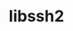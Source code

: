 ---
title: "libssh2"
layout: cache
categories: [package, v0.20.2]
meta: {"versions": ["1.10.0"], "compilers": ["gcc@=11.1.0", "gcc@=11.4.0"], "oss": ["ubuntu20.04", "ubuntu22.04"], "platforms": ["linux"], "targets": ["ppc64le", "x86_64_v3"], "stacks": ["e4s", "e4s-power", "ml-linux-x86_64-cpu", "ml-linux-x86_64-cuda", "ml-linux-x86_64-rocm", "root"], "num_specs": 3, "num_specs_by_stack": {"root": 3, "e4s-power": 1, "e4s": 1, "ml-linux-x86_64-cpu": 1, "ml-linux-x86_64-cuda": 1, "ml-linux-x86_64-rocm": 1}}
spec_details: [{"hash": "76hld3wpb4u23yor4gbmzul4jjtllgho", "compiler": "gcc@=11.1.0", "versions": ["1.10.0"], "os": "ubuntu20.04", "platform": "linux", "target": "ppc64le", "variants": ["build_system=cmake", "build_type=Release", "crypto=openssl", "generator=make", "~ipo", "+shared"], "stacks": ["root", "e4s-power"], "size": "-", "tarball": "https://binaries.spack.io/releases/v0.20.2/build_cache/linux-ubuntu20.04-ppc64le/gcc-11.1.0/libssh2-1.10.0/linux-ubuntu20.04-ppc64le-gcc-11.1.0-libssh2-1.10.0-76hld3wpb4u23yor4gbmzul4jjtllgho.spack"}, {"hash": "izvlzsapsp5iemxbmtmazxnmwttoztaj", "compiler": "gcc@=11.1.0", "versions": ["1.10.0"], "os": "ubuntu20.04", "platform": "linux", "target": "x86_64_v3", "variants": ["build_system=cmake", "build_type=Release", "crypto=openssl", "generator=make", "~ipo", "+shared"], "stacks": ["e4s", "root"], "size": "-", "tarball": "https://binaries.spack.io/releases/v0.20.2/build_cache/linux-ubuntu20.04-x86_64_v3/gcc-11.1.0/libssh2-1.10.0/linux-ubuntu20.04-x86_64_v3-gcc-11.1.0-libssh2-1.10.0-izvlzsapsp5iemxbmtmazxnmwttoztaj.spack"}, {"hash": "dvb2q3ks55bntbejmkrqzutu7nnpk37o", "compiler": "gcc@=11.4.0", "versions": ["1.10.0"], "os": "ubuntu22.04", "platform": "linux", "target": "x86_64_v3", "variants": ["build_system=cmake", "build_type=Release", "crypto=openssl", "generator=make", "~ipo", "+shared"], "stacks": ["ml-linux-x86_64-cpu", "root", "ml-linux-x86_64-cuda", "ml-linux-x86_64-rocm"], "size": "-", "tarball": "https://binaries.spack.io/releases/v0.20.2/build_cache/linux-ubuntu22.04-x86_64_v3/gcc-11.4.0/libssh2-1.10.0/linux-ubuntu22.04-x86_64_v3-gcc-11.4.0-libssh2-1.10.0-dvb2q3ks55bntbejmkrqzutu7nnpk37o.spack"}]
---